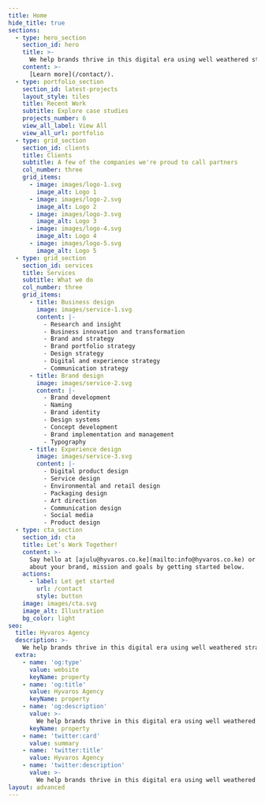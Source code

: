```yaml
---
title: Home
hide_title: true
sections:
  - type: hero_section
    section_id: hero
    title: >-
      We help brands thrive in this digital era using well weathered strategies.
    content: >-
      [Learn more](/contact/).
  - type: portfolio_section
    section_id: latest-projects
    layout_style: tiles
    title: Recent Work
    subtitle: Explore case studies
    projects_number: 6
    view_all_label: View All
    view_all_url: portfolio
  - type: grid_section
    section_id: clients
    title: Clients
    subtitle: A few of the companies we're proud to call partners
    col_number: three
    grid_items:
      - image: images/logo-1.svg
        image_alt: Logo 1
      - image: images/logo-2.svg
        image_alt: Logo 2
      - image: images/logo-3.svg
        image_alt: Logo 3
      - image: images/logo-4.svg
        image_alt: Logo 4
      - image: images/logo-5.svg
        image_alt: Logo 5
  - type: grid_section
    section_id: services
    title: Services
    subtitle: What we do
    col_number: three
    grid_items:
      - title: Business design
        image: images/service-1.svg
        content: |-
          - Research and insight
          - Business innovation and transformation
          - Brand and strategy
          - Brand portfolio strategy
          - Design strategy
          - Digital and experience strategy
          - Communication strategy
      - title: Brand design
        image: images/service-2.svg
        content: |-
          - Brand development
          - Naming
          - Brand identity
          - Design systems
          - Concept development
          - Brand implementation and management
          - Typography
      - title: Experience design
        image: images/service-3.svg
        content: |-
          - Digital product design
          - Service design
          - Environmental and retail design
          - Packaging design
          - Art direction
          - Communication design
          - Social media
          - Product design
  - type: cta_section
    section_id: cta
    title: Let’s Work Together!
    content: >-
      Say hello at [ajulu@hyvaros.co.ke](mailto:info@hyvaros.co.ke) or tell us more
      about your brand, mission and goals by getting started below.
    actions:
      - label: Let get started
        url: /contact
        style: button
    image: images/cta.svg
    image_alt: Illustration
    bg_color: light
seo:
  title: Hyvaros Agency
  description: >-
    We help brands thrive in this digital era using well weathered strategies.
  extra:
    - name: 'og:type'
      value: website
      keyName: property
    - name: 'og:title'
      value: Hyvaros Agency
      keyName: property
    - name: 'og:description'
      value: >-
        We help brands thrive in this digital era using well weathered strategies.
      keyName: property
    - name: 'twitter:card'
      value: summary
    - name: 'twitter:title'
      value: Hyvaros Agency
    - name: 'twitter:description'
      value: >-
        We help brands thrive in this digital era using well weathered strategies.
layout: advanced
---
```

